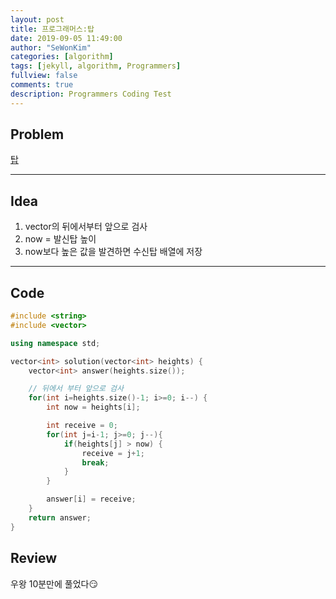 ```yaml
---
layout: post
title: 프로그래머스:탑
date: 2019-09-05 11:49:00
author: "SeWonKim"
categories: [algorithm]
tags: [jekyll, algorithm, Programmers]
fullview: false
comments: true
description: Programmers Coding Test
---
```


## Problem

[탑](https://programmers.co.kr/learn/courses/30/lessons/42588)

---

## Idea

1. vector의 뒤에서부터 앞으로 검사
2. now = 발신탑 높이
3. now보다 높은 값을 발견하면 수신탑 배열에 저장

---

## Code

```cpp
#include <string>
#include <vector>

using namespace std;

vector<int> solution(vector<int> heights) {
    vector<int> answer(heights.size());

    // 뒤에서 부터 앞으로 검사
    for(int i=heights.size()-1; i>=0; i--) {
        int now = heights[i];

        int receive = 0;
        for(int j=i-1; j>=0; j--){
            if(heights[j] > now) {
                receive = j+1;
                break;
            }
        }

        answer[i] = receive;
    }
    return answer;
}
```

## Review

우왕 10분만에 풀었다😏
